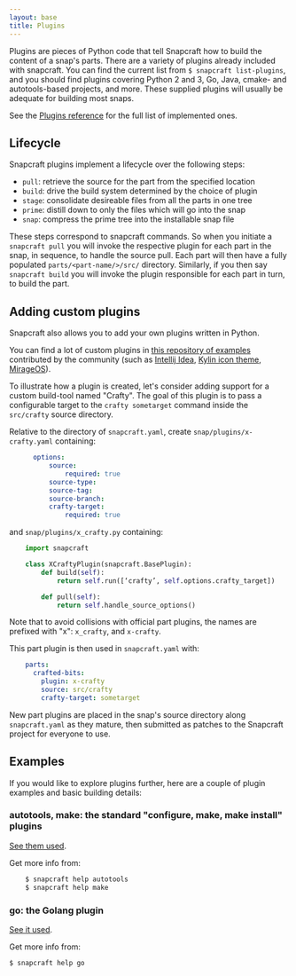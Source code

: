 ```yaml
---
layout: base
title: Plugins
---
```


Plugins are pieces of Python code that tell Snapcraft how to build the content of a snap's parts. There are a variety of plugins already included with snapcraft. You can find the current list from `$ snapcraft list-plugins`, and you should find plugins covering Python 2 and 3, Go, Java, cmake- and autotools-based projects, and more. These supplied plugins will usually be adequate for building most snaps.

See the [Plugins reference](/docs/reference/plugins) for the full list of implemented ones.

## Lifecycle

Snapcraft plugins implement a lifecycle over the following steps:

- `pull`: retrieve the source for the part from the specified location
- `build`: drive the build system determined by the choice of plugin
- `stage`: consolidate desireable files from all the parts in one tree
- `prime`: distill down to only the files which will go into the snap
- `snap`: compress the prime tree into the installable snap file

These steps correspond to snapcraft commands. So when you initiate a `snapcraft pull` you will invoke the respective plugin for each part in the snap, in sequence, to handle the source pull. Each part will then have a fully populated `parts/<part-name/>/src/` directory. Similarly, if you then say `snapcraft build` you will invoke the plugin responsible for each part in turn, to build the part.

## Adding custom plugins

Snapcraft also allows you to add your own plugins written in Python.

You can find a lot of custom plugins in [this repository of examples](https://github.com/ubuntu/snappy-playpen) contributed by the community (such as [Intellij Idea](https://github.com/ubuntu/snappy-playpen/tree/master/idea), [Kylin icon theme](https://github.com/ubuntu/snappy-playpen/tree/master/ubuntukylin-icon-theme), [MirageOS](https://github.com/ubuntu/snappy-playpen/tree/master/mirageos)).

To illustrate how a plugin is created, let's consider adding support for a custom build-tool named "Crafty". The goal of this plugin is to pass a configurable target to the `crafty sometarget` command inside the `src/crafty` source directory.

Relative to the directory of `snapcraft.yaml`, create `snap/plugins/x-crafty.yaml` containing:

```yaml
      options:
          source:
              required: true
          source-type:
          source-tag:
          source-branch:
          crafty-target:
              required: true
```

and `snap/plugins/x_crafty.py` containing:

```python
    import snapcraft

    class XCraftyPlugin(snapcraft.BasePlugin):
        def build(self):
            return self.run([‘crafty’, self.options.crafty_target])

        def pull(self):
            return self.handle_source_options()
```

Note that to avoid collisions with official part plugins, the names are prefixed with "x": `x_crafty`, and `x-crafty`.

This part plugin is then used in `snapcraft.yaml` with:

```yaml
    parts:
      crafted-bits:
        plugin: x-crafty
        source: src/crafty
        crafty-target: sometarget
```

New part plugins are placed in the snap's source directory along `snapcraft.yaml` as they mature, then submitted as patches to the Snapcraft project for everyone to use.

## Examples

If you would like to explore plugins further, here are a couple of plugin examples and basic building details:

### autotools, make: the standard "configure, make, make install" plugins

[See them used](https://github.com/ubuntu-core/snapcraft/blob/master/demos/libpipeline/snap/snapcraft.yaml).

Get more info from:

```bash
    $ snapcraft help autotools
    $ snapcraft help make
```

### go: the Golang plugin

[See it used](https://github.com/ubuntu-core/snapcraft/blob/master/demos/godd/snap/snapcraft.yaml).

Get more info from:

```bash
$ snapcraft help go
```